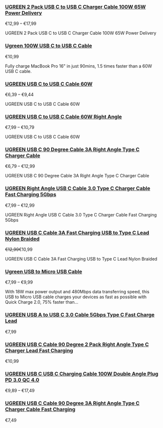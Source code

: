 ### [UGREEN 2 Pack USB C to USB C Charger Cable 100W 65W Power Delivery](/products/ugreen-2-pack-usb-c-to-usb-c-charger-cable-100w-65w-power-delivery) ###

€12,99 – €17,99

UGREEN 2 Pack USB C to USB C Charger Cable 100W 65W Power Delivery

### [Ugreen 100W USB C to USB C Cable](/products/ugreen-100w-usb-c-to-usb-c-cable) ###

€10,99

Fully charge MacBook Pro 16" in just 90mins, 1.5 times faster than a 60W USB C cable.

### [UGREEN USB C to USB C Cable 60W](/products/ugreen-usb-c-to-usb-c-cable-60w) ###

€6,39 – €9,44

UGREEN USB C to USB C Cable 60W

### [UGREEN USB C to USB C Cable 60W Right Angle](/products/ugreen-usb-c-to-usb-c-cable-60w-1) ###

€7,99 – €10,79

UGREEN USB C to USB C Cable 60W

### [UGREEN USB C 90 Degree Cable 3A Right Angle Type C Charger Cable](/products/ugreen-usb-c-90-degree-cable-3a-right-angle-type-c-charger-cable) ###

€6,79 – €12,99

UGREEN USB C 90 Degree Cable 3A Right Angle Type C Charger Cable

### [UGREEN Right Angle USB C Cable 3.0 Type C Charger Cable Fast Charging 5Gbps](/products/ugreen-right-angle-usb-c-cable-3-0-type-c-charger-cable-fast-charging-5gbps) ###

€7,99 – €12,99

UGREEN Right Angle USB C Cable 3.0 Type C Charger Cable Fast Charging 5Gbps

### [UGREEN USB C Cable 3A Fast Charging USB to Type C Lead Nylon Braided](/products/ugreen-usb-c-cable-3a-fast-charging-usb-to-type-c-lead-nylon-braided-1) ###

~~€12,99~~€10,99

UGREEN USB C Cable 3A Fast Charging USB to Type C Lead Nylon Braided

### [Ugreen USB to Micro USB Cable](/products/ugreen-usb-to-micro-usb-cable) ###

€7,99 – €9,99

With 18W max power output and 480Mbps data transferring speed, this USB to Micro USB cable charges your devices as fast as possible with Quick Charge 2.0, 75% faster than...

### [UGREEN USB A to USB C 3.0 Cable 5Gbps Type C Fast Charge Lead](/products/ugreen-usb-a-to-usb-c-3-0-cable-5gbps-type-c-fast-charge-lead) ###

€7,99

### [UGREEN USB C Cable 90 Degree 2 Pack Right Angle Type C Charger Lead Fast Charging](/products/ugreen-usb-c-cable-90-degree-2-pack-right-angle-type-c-charger-lead-fast-charging) ###

€10,99

### [UGREEN USB C USB C Charging Cable 100W Double Angle Plug PD 3.0 QC 4.0](/products/ugreen-usb-c-usb-c-charging-cable-100w-double-angle-plug-pd-3-0-qc-4-0) ###

€9,89 – €17,49

### [UGREEN USB C Cable 90 Degree 3A Right Angle Type C Charger Cable Fast Charging](/products/ugreen-usb-c-cable-90-degree-3a-right-angle-type-c-charger-cable-fast-charging) ###

€7,49
